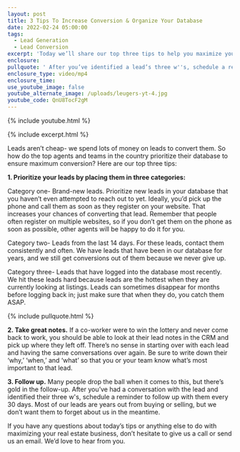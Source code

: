 ```yaml
---
layout: post
title: 3 Tips To Increase Conversion & Organize Your Database
date: 2022-02-24 05:00:00
tags:
  - Lead Generation
  - Lead Conversion
excerpt: 'Today we’ll share our top three tips to help you maximize your CRM. '
enclosure:
pullquote: ' After you’ve identified a lead’s three w''s, schedule a reminder to follow up with them every 30 days.'
enclosure_type: video/mp4
enclosure_time:
use_youtube_image: false
youtube_alternate_image: /uploads/leugers-yt-4.jpg
youtube_code: QnU8TocF2gM
---
```

{% include youtube.html %}

{% include excerpt.html %}

Leads aren’t cheap- we spend lots of money on leads to convert them. So how do the top agents and teams in the country prioritize their database to ensure maximum conversion? Here are our top three tips:

**1\. Prioritize your leads by placing them in three categories:**

Category one- Brand-new leads. Prioritize new leads in your database that you haven’t even attempted to reach out to yet. Ideally, you’d pick up the phone and call them as soon as they register on your website. That increases your chances of converting that lead. Remember that people often register on multiple websites, so if you don’t get them on the phone as soon as possible, other agents will be happy to do it for you.

Category two- Leads from the last 14 days. For these leads, contact them consistently and often. We have leads that have been in our database for years, and we still get conversions out of them because we never give up.

Category three- Leads that have logged into the database most recently. We hit these leads hard because leads are the hottest when they are currently looking at listings. Leads can sometimes disappear for months before logging back in; just make sure that when they do, you catch them ASAP.

{% include pullquote.html %}

**2\. Take great notes.** If a co-worker were to win the lottery and never come back to work, you should be able to look at their lead notes in the CRM and pick up where they left off. There’s no sense in starting over with each lead and having the same conversations over again. Be sure to write down their ‘why,’ ‘when,’ and ‘what’ so that you or your team know what’s most important to that lead.

**3\. Follow up.** Many people drop the ball when it comes to this, but there’s gold in the follow-up. After you’ve had a conversation with the lead and identified their three w's, schedule a reminder to follow up with them every 30 days. Most of our leads are years out from buying or selling, but we don’t want them to forget about us in the meantime.

If you have any questions about today’s tips or anything else to do with maximizing your real estate business, don’t hesitate to give us a call or send us an email. We’d love to hear from you.
